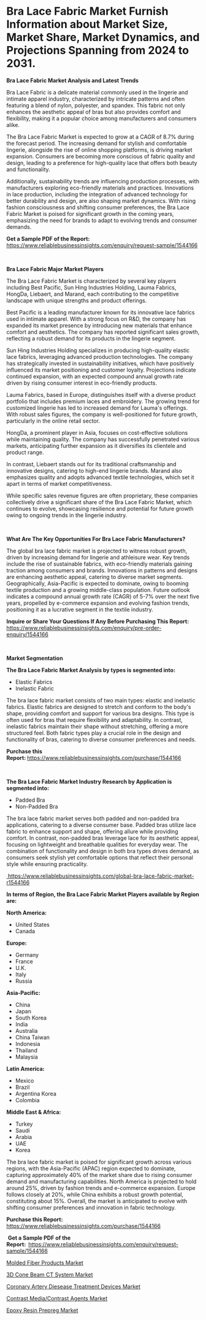 <p><h1>Bra Lace Fabric Market Furnish Information about Market Size, Market Share, Market Dynamics, and Projections Spanning from 2024 to 2031.</h1></p><p><strong>Bra Lace Fabric Market Analysis and Latest Trends</strong></p>
<p><p>Bra Lace Fabric is a delicate material commonly used in the lingerie and intimate apparel industry, characterized by intricate patterns and often featuring a blend of nylon, polyester, and spandex. This fabric not only enhances the aesthetic appeal of bras but also provides comfort and flexibility, making it a popular choice among manufacturers and consumers alike.</p><p>The Bra Lace Fabric Market is expected to grow at a CAGR of 8.7% during the forecast period. The increasing demand for stylish and comfortable lingerie, alongside the rise of online shopping platforms, is driving market expansion. Consumers are becoming more conscious of fabric quality and design, leading to a preference for high-quality lace that offers both beauty and functionality.</p><p>Additionally, sustainability trends are influencing production processes, with manufacturers exploring eco-friendly materials and practices. Innovations in lace production, including the integration of advanced technology for better durability and design, are also shaping market dynamics. With rising fashion consciousness and shifting consumer preferences, the Bra Lace Fabric Market is poised for significant growth in the coming years, emphasizing the need for brands to adapt to evolving trends and consumer demands.</p></p>
<p><strong>Get a Sample PDF of the Report:&nbsp;</strong> <a href="https://www.reliablebusinessinsights.com/enquiry/request-sample/1544166?utm_campaign=1119&utm_medium=2&utm_source=Github&utm_content=ia&utm_term=08112024&utm_id=bra-lace-fabric">https://www.reliablebusinessinsights.com/enquiry/request-sample/1544166</a></p>
<p>&nbsp;</p>
<p><strong>Bra Lace Fabric Major Market Players</strong></p>
<p><p>The Bra Lace Fabric Market is characterized by several key players including Best Pacific, Sun Hing Industries Holding, Lauma Fabrics, HongDa, Liebaert, and Marand, each contributing to the competitive landscape with unique strengths and product offerings.</p><p>Best Pacific is a leading manufacturer known for its innovative lace fabrics used in intimate apparel. With a strong focus on R&D, the company has expanded its market presence by introducing new materials that enhance comfort and aesthetics. The company has reported significant sales growth, reflecting a robust demand for its products in the lingerie segment. </p><p>Sun Hing Industries Holding specializes in producing high-quality elastic lace fabrics, leveraging advanced production technologies. The company has strategically invested in sustainability initiatives, which have positively influenced its market positioning and customer loyalty. Projections indicate continued expansion, with an expected compound annual growth rate driven by rising consumer interest in eco-friendly products.</p><p>Lauma Fabrics, based in Europe, distinguishes itself with a diverse product portfolio that includes premium laces and embroidery. The growing trend for customized lingerie has led to increased demand for Lauma's offerings. With robust sales figures, the company is well-positioned for future growth, particularly in the online retail sector.</p><p>HongDa, a prominent player in Asia, focuses on cost-effective solutions while maintaining quality. The company has successfully penetrated various markets, anticipating further expansion as it diversifies its clientele and product range.</p><p>In contrast, Liebaert stands out for its traditional craftsmanship and innovative designs, catering to high-end lingerie brands. Marand also emphasizes quality and adopts advanced textile technologies, which set it apart in terms of market competitiveness.</p><p>While specific sales revenue figures are often proprietary, these companies collectively drive a significant share of the Bra Lace Fabric Market, which continues to evolve, showcasing resilience and potential for future growth owing to ongoing trends in the lingerie industry.</p></p>
<p>&nbsp;</p>
<p><strong>What Are The Key Opportunities For Bra Lace Fabric Manufacturers?</strong></p>
<p><p>The global bra lace fabric market is projected to witness robust growth, driven by increasing demand for lingerie and athleisure wear. Key trends include the rise of sustainable fabrics, with eco-friendly materials gaining traction among consumers and brands. Innovations in patterns and designs are enhancing aesthetic appeal, catering to diverse market segments. Geographically, Asia-Pacific is expected to dominate, owing to booming textile production and a growing middle-class population. Future outlook indicates a compound annual growth rate (CAGR) of 5-7% over the next five years, propelled by e-commerce expansion and evolving fashion trends, positioning it as a lucrative segment in the textile industry.</p></p>
<p><strong>Inquire or Share Your Questions If Any Before Purchasing This Report:</strong> <a href="https://www.reliablebusinessinsights.com/enquiry/pre-order-enquiry/1544166?utm_campaign=1119&utm_medium=2&utm_source=Github&utm_content=ia&utm_term=08112024&utm_id=bra-lace-fabric">https://www.reliablebusinessinsights.com/enquiry/pre-order-enquiry/1544166</a></p>
<p>&nbsp;</p>
<p><strong>Market Segmentation</strong></p>
<p><strong>The Bra Lace Fabric Market Analysis by types is segmented into:</strong></p>
<p><ul><li>Elastic Fabrics</li><li>Inelastic Fabric</li></ul></p>
<p><p>The bra lace fabric market consists of two main types: elastic and inelastic fabrics. Elastic fabrics are designed to stretch and conform to the body's shape, providing comfort and support for various bra designs. This type is often used for bras that require flexibility and adaptability. In contrast, inelastic fabrics maintain their shape without stretching, offering a more structured feel. Both fabric types play a crucial role in the design and functionality of bras, catering to diverse consumer preferences and needs.</p></p>
<p><strong>Purchase this Report:&nbsp;</strong><a href="https://www.reliablebusinessinsights.com/purchase/1544166?utm_campaign=1119&utm_medium=2&utm_source=Github&utm_content=ia&utm_term=08112024&utm_id=bra-lace-fabric">https://www.reliablebusinessinsights.com/purchase/1544166</a></p>
<p>&nbsp;</p>
<p><strong>The Bra Lace Fabric Market Industry Research by Application is segmented into:</strong></p>
<p><ul><li>Padded Bra</li><li>Non-Padded Bra</li></ul></p>
<p><p>The bra lace fabric market serves both padded and non-padded bra applications, catering to a diverse consumer base. Padded bras utilize lace fabric to enhance support and shape, offering allure while providing comfort. In contrast, non-padded bras leverage lace for its aesthetic appeal, focusing on lightweight and breathable qualities for everyday wear. The combination of functionality and design in both bra types drives demand, as consumers seek stylish yet comfortable options that reflect their personal style while ensuring practicality.</p></p>
<p><a href="https://www.reliablebusinessinsights.com/global-bra-lace-fabric-market-r1544166?utm_campaign=1119&utm_medium=2&utm_source=Github&utm_content=ia&utm_term=08112024&utm_id=bra-lace-fabric">&nbsp;https://www.reliablebusinessinsights.com/global-bra-lace-fabric-market-r1544166</a></p>
<p><strong>In terms of Region, the Bra Lace Fabric Market Players available by Region are:</strong></p>
<p>
    <p> <strong> North America: </strong>
        <ul>
            <li>United States</li>
            <li>Canada</li>
        </ul>
        </p> 
    <p> <strong> Europe: </strong>
        <ul>
            <li>Germany</li>
            <li>France</li>
            <li>U.K.</li>
            <li>Italy</li>
            <li>Russia</li>
        </ul>
        </p> 
    <p> <strong> Asia-Pacific: </strong>
        <ul>
            <li>China</li>
            <li>Japan</li>
            <li>South Korea</li>
            <li>India</li>
            <li>Australia</li>
            <li>China Taiwan</li>
            <li>Indonesia</li>
            <li>Thailand</li>
            <li>Malaysia</li>
        </ul>
        </p> 
    <p> <strong> Latin America: </strong>
        <ul>
            <li>Mexico</li>
            <li>Brazil</li>
            <li>Argentina Korea</li>
            <li>Colombia</li>
        </ul>
        </p> 
    <p> <strong> Middle East & Africa: </strong>
        <ul>
            <li>Turkey</li>
            <li>Saudi</li>
            <li>Arabia</li>
            <li>UAE</li>
            <li>Korea</li>
        </ul>
    </p>
    </p>
<p><p>The bra lace fabric market is poised for significant growth across various regions, with the Asia-Pacific (APAC) region expected to dominate, capturing approximately 40% of the market share due to rising consumer demand and manufacturing capabilities. North America is projected to hold around 25%, driven by fashion trends and e-commerce expansion. Europe follows closely at 20%, while China exhibits a robust growth potential, constituting about 15%. Overall, the market is anticipated to evolve with shifting consumer preferences and innovation in fabric technology.</p></p>
<p><strong>Purchase this Report: </strong><a href="https://www.reliablebusinessinsights.com/purchase/1544166?utm_campaign=1119&utm_medium=2&utm_source=Github&utm_content=ia&utm_term=08112024&utm_id=bra-lace-fabric">https://www.reliablebusinessinsights.com/purchase/1544166</a></p>
<p>&nbsp;<strong>Get a Sample PDF of the Report:&nbsp;&nbsp;</strong><a href="https://www.reliablebusinessinsights.com/enquiry/request-sample/1544166?utm_campaign=1119&utm_medium=2&utm_source=Github&utm_content=ia&utm_term=08112024&utm_id=bra-lace-fabric">https://www.reliablebusinessinsights.com/enquiry/request-sample/1544166</a></p>
<p><strong></strong></p>
<p><p><a href="https://github.com/gabrielleq8bung/Market-Research-Report-List-1/blob/main/molded-fiber-products-market.md?utm_campaign=1119&utm_medium=2&utm_source=Github&utm_content=ia&utm_term=08112024&utm_id=bra-lace-fabric">Molded Fiber Products Market</a></p><p><a href="https://issuu.com/reportprime-2/docs/3d-cone-beam-ct-system-market-size-_fe574de507cce8?utm_campaign=1119&utm_medium=2&utm_source=Github&utm_content=ia&utm_term=08112024&utm_id=bra-lace-fabric">3D Cone Beam CT System Market</a></p><p><a href="https://issuu.com/reportprime-2/docs/coronary-artery-diesease-treatment-_02182659a20aac?utm_campaign=1119&utm_medium=2&utm_source=Github&utm_content=ia&utm_term=08112024&utm_id=bra-lace-fabric">Coronary Artery Diesease Treatment Devices Market</a></p><p><a href="https://issuu.com/reportprime-2/docs/contrast-mediacontrast-agents-marke_5cadc37faf5237?utm_campaign=1119&utm_medium=2&utm_source=Github&utm_content=ia&utm_term=08112024&utm_id=bra-lace-fabric">Contrast Media/Contrast Agents Market</a></p><p><a href="https://github.com/cydskenna/Market-Research-Report-List-1/blob/main/epoxy-resin-prepreg-market.md?utm_campaign=1119&utm_medium=2&utm_source=Github&utm_content=ia&utm_term=08112024&utm_id=bra-lace-fabric">Epoxy Resin Prepreg Market</a></p></p>